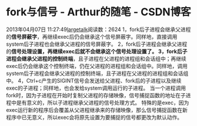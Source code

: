 # fork与信号 - Arthur的随笔 - CSDN博客
2013年04月07日 11:27:49[largetalk](https://me.csdn.net/largetalk)阅读数：2624
1，fork后子进程会继承父进程的**信号屏蔽字**，再继续exec后仍会继承这个信号屏蔽字。同样地，直接调用system后子进程也会继承父进程的信号屏蔽字。
2，fork后子进程会继承父进程的**信号处理设置，**再继续exec后就不会继承这个信号处理设置了。
3，fork后子进程会继承父进程的**控制终端**，且子进程在父进程的进程组和会话组中；再继续exec后仍会继承这个控制终端，仍在父进程的进程组和会话组中。同样地，调用system后子进程会继承父进程的控制终端，且子进程在父进程的进程组和会话组中。
4，Ctrl+c产生的SIGINT信号会发送给父进程、fork后的子进程以及继续exec的子进程；同样地，也会发给system调用运行的子进程。
当一个进程调用fork时，因为子进程在开始时复制父进程的存储映像，信号捕捉函数的地址在子进程中是有意义的，所以子进程继承父进程的信号处理方式。
特殊的是exec，因为exec运行新的程序后会覆盖从父进程继承来的存储映像，那么信号捕捉函数在新程序中已无意义，所以exec会将原先设置为要捕捉的信号都更改为默认动作。

